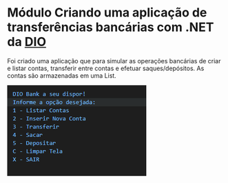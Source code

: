 # Módulo Criando uma aplicação de transferências bancárias com .NET da [DIO](https://digitalinnovation.one)

Foi criado uma aplicação que para simular as operações bancárias de criar e listar contas, transferir entre contas e efetuar saques/depósitos. As contas são armazenadas em uma List.



![](menu.jpg)

